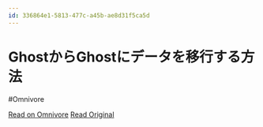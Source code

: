 ```yaml
---
id: 336864e1-5813-477c-a45b-ae8d31f5ca5d
---
```


# GhostからGhostにデータを移行する方法
#Omnivore

[Read on Omnivore](https://omnivore.app/me/ghost-ghost-190fd5d67cb)
[Read Original](https://ghost.org/docs/migration/ghost/?_ga=2.109778885.1319320603.1722232703-1539036596.1721126372)

